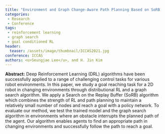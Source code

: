 ```yaml
---
title: "Environment and Graph Change-Aware Path Planning Based on SoRB Algorithm"
categories:
 - Research
 - Conference
tags:
 - reinforcement learning
 - graph search
 - goal conditioned RL
header:
  teaser: /assets/image/thumbnail/ICCAS2021.jpg
conference: ICCAS
authors: <u>Seungjae Lee</u>, and H. Jin Kim
---
```


**Abstract:** Deep Reinforcement Learning (DRL) algorithms have been successfully applied to a range of challenging control tasks for various robot environments. In this paper, we study a goal reaching task for a 2D robot in changing environments through distributional RL and a graph search algorithm. We apply a Search on the Replay Buffer (SoRB) algorithm which combines the strength of RL and path planning to maintain a relatively small number of nodes and reach a goal with a policy network. To evaluate our method, we test the trained model and the graph search algorithm in environments where an obstacle interrupts the planned path of the agent. Our algorithm enables agents to find an appropriate path in changing environments and successfully follow the path to reach a goal.




